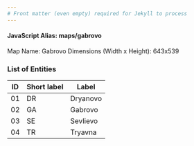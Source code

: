 ```yaml
---
# Front matter (even empty) required for Jekyll to process
---
```


#### JavaScript Alias: maps/gabrovo

Map Name: Gabrovo
Dimensions (Width x Height): 643x539





### List of Entities

ID | Short label | Label
---|---|---|
01|DR|Dryanovo
02|GA|Gabrovo
03|SE|Sevlievo
04|TR|Tryavna

